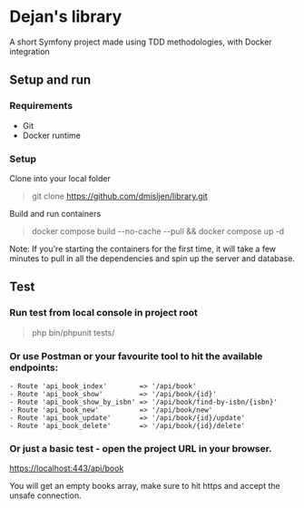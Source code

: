 # Dejan's library
A short Symfony project made using TDD methodologies, with Docker integration

## Setup and run

### Requirements
- Git
- Docker runtime

### Setup
Clone into your local folder

> git clone https://github.com/dmisljen/library.git

Build and run containers

> docker compose build --no-cache --pull && docker compose up -d

Note: If you're starting the containers for the first time, it will take a few minutes to pull in all the dependencies and spin up the server and database.

## Test

### Run test from local console in project root
> php bin/phpunit tests/


### Or use Postman or your favourite tool to hit the available endpoints:

    - Route 'api_book_index'        => '/api/book'
    - Route 'api_book_show'         => '/api/book/{id}'
    - Route 'api_book_show_by_isbn' => '/api/book/find-by-isbn/{isbn}'
    - Route 'api_book_new'          => '/api/book/new'
    - Route 'api_book_update'       => '/api/book/{id}/update'
    - Route 'api_book_delete'       => '/api/book/{id}/delete'


### Or just a basic test - open the project URL in your browser. 

[https://localhost:443/api/book](https://localhost:443/api/book)

You will get an empty books array, make sure to hit https and accept the unsafe connection.
